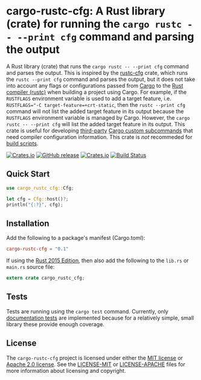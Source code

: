 # cargo-rustc-cfg: A Rust library (crate) for running the `cargo rustc -- --print cfg` command and parsing the output

A Rust library (crate) that runs the `cargo rustc -- --print cfg` command and parses the output. This is inspired by the [rustc-cfg] crate, which runs the `rustc --print cfg` command and parses the output, but it does not take into account any flags or configurations passed from [Cargo] to the [Rust compiler (rustc)] when building a project using Cargo. For example, if the `RUSTFLAGS` environment variable is used to add a target feature, i.e. `RUSTFLAGS="-C target-feature=+crt-static`, then the `rustc --print cfg` command will not list the added target feature in its output because the `RUSTFLAGS` environment variable is managed by Cargo. However, the `cargo rustc -- --print cfg` will list the added target feature in its output. This crate is useful for developing [third-party] [Cargo custom subcommands] that need compiler configuration information. This crate is _not_ recommeded for [build scripts].

[![Crates.io](https://img.shields.io/crates/v/cargo-rustc-cfg.svg)](https://crates.io/crates/cargo-rustc-cfg)
[![GitHub release](https://img.shields.io/github/release/volks73/cargo-rustc-cfg.svg)](https://github.com/volks73/cargo-rustc-cfg/releases)
[![Crates.io](https://img.shields.io/crates/l/cargo-rustc-cfg.svg)](https://github.com/volks73/cargo-rustc-cfg#license)
[![Build Status](https://github.com/volks73/cargo-rustc-cfg/workflows/CI/badge.svg)](https://github.com/volks73/cargo-rustc-cfg/actions)

[rustc-cfg]: https://crates.io/crates/rustc-cfg
[Cargo]: http://doc.crates.io
[Rust compiler (rustc)]: https://doc.rust-lang.org/rustc/index.html
[third-party]: https://github.com/rust-lang/cargo/wiki/Third-party-cargo-subcommands
[Cargo custom subcommands]: https://doc.rust-lang.org/1.30.0/cargo/reference/external-tools.html#custom-subcommands
[build scripts]: https://doc.rust-lang.org/cargo/reference/build-scripts.html

## Quick Start

```rust
use cargo_rustc_cfg::Cfg;

let cfg = Cfg::host()?;
println("{:?}", cfg);
```

## Installation

Add the following to a package's manifest (Cargo.toml):

```toml
cargo-rustc-cfg = "0.1"
```

If using the [Rust 2015 Edition], then also add the following to the `lib.rs` or `main.rs` source file:

```rust
extern crate cargo_rustc_cfg;
```

[Rust 2015 Edition]: https://doc.rust-lang.org/stable/edition-guide/rust-2015/index.html

## Tests

Tests are running using the `cargo test` command. Currently, only [documentation tests] are implemented because for a relatively simple, small library these provide enough coverage.

[Documentation tests]: https://doc.rust-lang.org/rustdoc/documentation-tests.html

## License

The `cargo-rustc-cfg` project is licensed under either the [MIT license](https://opensource.org/licenses/MIT) or [Apache 2.0 license](http://www.apache.org/licenses/LICENSE-2.0). See the [LICENSE-MIT](https://github.com/volks73/cargo-rustc-cfg/blob/master/LICENSE-MIT) or [LICENSE-APACHE](https://github.com/volks73/cargo-rustc-cfg/blob/master/LICENSE-APACHE) files for more information about licensing and copyright.
